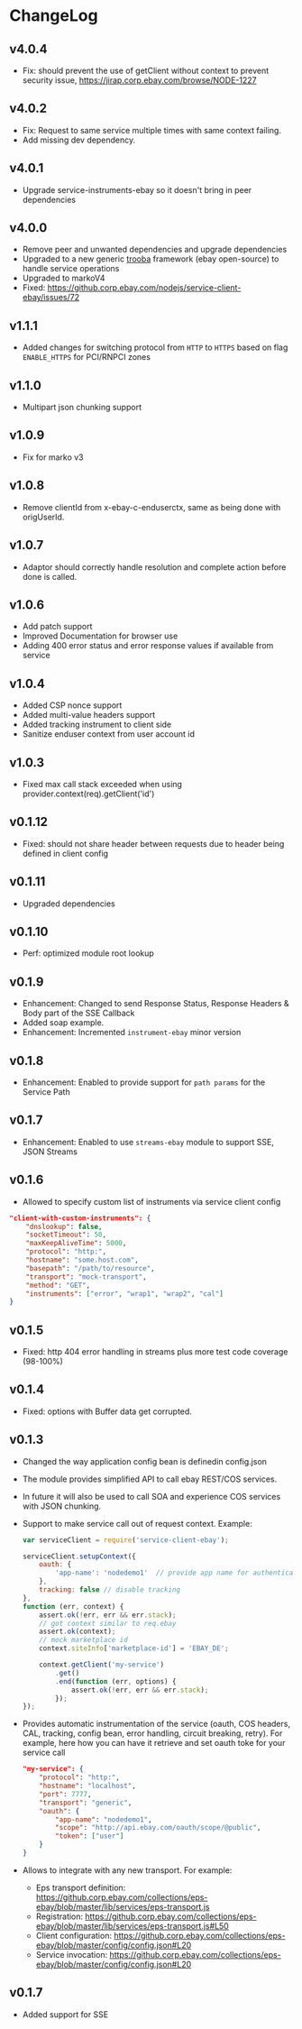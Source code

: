 # ChangeLog

## v4.0.4
* Fix: should prevent the use of getClient without context to prevent security issue, https://jirap.corp.ebay.com/browse/NODE-1227

## v4.0.2
* Fix: Request to same service multiple times with same context failing.
* Add missing dev dependency.

## v4.0.1
* Upgrade service-instruments-ebay so it doesn't bring in peer dependencies

## v4.0.0
* Remove peer and unwanted dependencies and upgrade dependencies
* Upgraded to a new generic [trooba](https://github.com/dimichgh/trooba) framework (ebay open-source) to handle service operations
* Upgraded to markoV4
* Fixed: https://github.corp.ebay.com/nodejs/service-client-ebay/issues/72

## v1.1.1
* Added changes for switching protocol from `HTTP` to `HTTPS` based on flag `ENABLE_HTTPS` for PCI/RNPCI zones

## v1.1.0
* Multipart json chunking support

## v1.0.9
* Fix for marko v3

## v1.0.8
* Remove clientId from x-ebay-c-enduserctx, same as being done with origUserId.

## v1.0.7
* Adaptor should correctly handle resolution and complete action before done is called.

## v1.0.6
* Add patch support
* Improved Documentation for browser use
* Adding 400 error status and error response values if available from service

## v1.0.4
* Added CSP nonce support
* Added multi-value headers support
* Added tracking instrument to client side
* Sanitize enduser context from user account id

## v1.0.3
* Fixed max call stack exceeded when using provider.context(req).getClient('id')

## v0.1.12
* Fixed: should not share header between requests due to header being defined in client config

## v0.1.11
* Upgraded dependencies

## v0.1.10
* Perf: optimized module root lookup

## v0.1.9
* Enhancement: Changed to send Response Status, Response Headers & Body part of the SSE Callback
* Added soap example.
* Enhancement: Incremented `instrument-ebay` minor version

## v0.1.8
* Enhancement: Enabled to provide support for `path params` for the Service Path

## v0.1.7
* Enhancement: Enabled to use `streams-ebay` module to support SSE, JSON Streams

## v0.1.6
* Allowed to specify custom list of instruments via service client config
```json
"client-with-custom-instruments": {
    "dnslookup": false,
    "socketTimeout": 50,
    "maxKeepAliveTime": 5000,
    "protocol": "http:",
    "hostname": "some.host.com",
    "basepath": "/path/to/resource",
    "transport": "mock-transport",
    "method": "GET",
    "instruments": ["error", "wrap1", "wrap2", "cal"]
}
```

## v0.1.5
* Fixed: http 404 error handling in streams plus more test code coverage (98-100%)

## v0.1.4
* Fixed: options with Buffer data get corrupted.

## v0.1.3
* Changed the way application config bean is definedin config.json
* The module provides simplified API to call ebay REST/COS services.
* In future it will also be used to call SOA and experience COS services with JSON chunking.
* Support to make service call out of request context. Example:

  ```javascript
  var serviceClient = require('service-client-ebay');

  serviceClient.setupContext({
      oauth: {
          'app-name': 'nodedemo1'  // provide app name for authentication if needed
      },
      tracking: false // disable tracking
  },
  function (err, context) {
      assert.ok(!err, err && err.stack);
      // got context similar to req.ebay
      assert.ok(context);
      // mock marketplace id
      context.siteInfo['marketplace-id'] = 'EBAY_DE';

      context.getClient('my-service')
          .get()
          .end(function (err, options) {
              assert.ok(!err, err && err.stack);
          });
  });
  ```
* Provides automatic instrumentation of the service (oauth, COS headers, CAL, tracking, config bean, error handling, circuit breaking, retry).
    For example, here how you can have it retrieve and set oauth toke for your service call

    ```json
    "my-service": {
        "protocol": "http:",
        "hostname": "localhost",
        "port": 7777,
        "transport": "generic",
        "oauth": {
            "app-name": "nodedemo1",
            "scope": "http://api.ebay.com/oauth/scope/@public",
            "token": ["user"]
        }
    }
    ```
* Allows to integrate with any new transport. For example:
  * Eps transport definition: https://github.corp.ebay.com/collections/eps-ebay/blob/master/lib/services/eps-transport.js
  * Registration: https://github.corp.ebay.com/collections/eps-ebay/blob/master/lib/services/eps-transport.js#L50
  * Client configuration: https://github.corp.ebay.com/collections/eps-ebay/blob/master/config/config.json#L20
  * Service invocation: https://github.corp.ebay.com/collections/eps-ebay/blob/master/config/config.json#L20


## v0.1.7
* Added support for SSE
